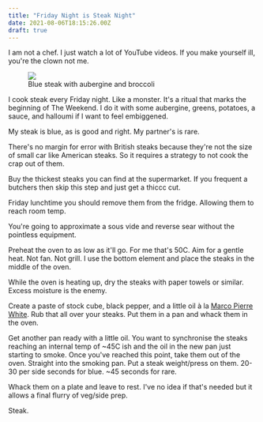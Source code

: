 ```yaml
---
title: "Friday Night is Steak Night"
date: 2021-08-06T18:15:26.00Z
draft: true
---
```


I am not a chef. I just watch a lot of YouTube videos. If you make yourself ill, you're the clown not me.
<figure class="kg-card kg-image-card kg-card-hascaption"><img src="/content/images/2021/08/image.png" class="kg-image"><figcaption>Blue steak with aubergine and broccoli</figcaption></figure>
I cook steak every Friday night. Like a monster. It's a ritual that marks the beginning of The Weekend. I do it with some aubergine, greens, potatoes, a sauce, and halloumi if I want to feel embiggened.

My steak is blue, as is good and right. My partner's is rare.

There's no margin for error with British steaks because they're not the size of small car like American steaks. So it requires a strategy to not cook the crap out of them.

Buy the thickest steaks you can find at the supermarket. If you frequent a butchers then skip this step and just get a thiccc cut.

Friday lunchtime you should remove them from the fridge. Allowing them to reach room temp.

You're going to approximate a sous vide and reverse sear without the pointless equipment.

Preheat the oven to as low as it'll go. For me that's 50C. Aim for a gentle heat. Not fan. Not grill. I use the bottom element and place the steaks in the middle of the oven.

While the oven is heating up, dry the steaks with paper towels or similar. Excess moisture is the enemy.

Create a paste of stock cube, black pepper, and a little oil à la [Marco Pierre White](https://www.youtube.com/watch?v=L4PMFh5wWdk). Rub that all over your steaks. Put them in a pan and whack them in the oven.

Get another pan ready with a little oil. You want to synchronise the steaks reaching an internal temp of ~45C ish and the oil in the new pan just starting to smoke. Once you've reached this point, take them out of the oven. Straight into the smoking pan. Put a steak weight/press on them. 20-30 per side seconds for blue. ~45 seconds for rare.

Whack them on a plate and leave to rest. I've no idea if that's needed but it allows a final flurry of veg/side prep.

Steak.
